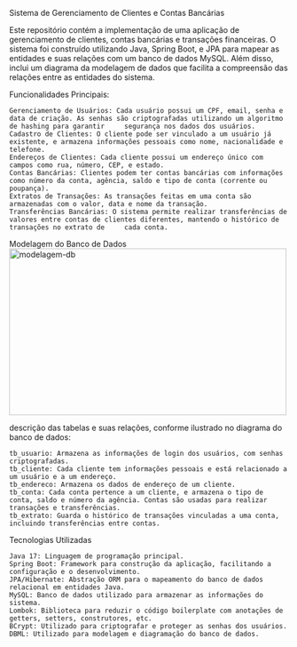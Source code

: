Sistema de Gerenciamento de Clientes e Contas Bancárias

Este repositório contém a implementação de uma aplicação de gerenciamento de clientes, contas bancárias e transações financeiras. O sistema foi construído utilizando Java, Spring Boot, e JPA para mapear as entidades e suas relações com um banco de dados MySQL. Além disso, inclui um diagrama da modelagem de dados que facilita a compreensão das relações entre as entidades do sistema.

Funcionalidades Principais:

    Gerenciamento de Usuários: Cada usuário possui um CPF, email, senha e data de criação. As senhas são criptografadas utilizando um algoritmo de hashing para garantir     segurança nos dados dos usuários.
    Cadastro de Clientes: O cliente pode ser vinculado a um usuário já existente, e armazena informações pessoais como nome, nacionalidade e telefone.
    Endereços de Clientes: Cada cliente possui um endereço único com campos como rua, número, CEP, e estado.
    Contas Bancárias: Clientes podem ter contas bancárias com informações como número da conta, agência, saldo e tipo de conta (corrente ou poupança).
    Extratos de Transações: As transações feitas em uma conta são armazenadas com o valor, data e nome da transação.
    Transferências Bancárias: O sistema permite realizar transferências de valores entre contas de clientes diferentes, mantendo o histórico de transações no extrato de     cada conta.

Modelagem do Banco de Dados
<img align="center" alt="modelagem-db" height="300" width="500" src="https://i.ibb.co/Q6nVPpg/versao-final.png">

descrição das tabelas e suas relações, conforme ilustrado no diagrama do banco de dados:

    tb_usuario: Armazena as informações de login dos usuários, com senhas criptografadas.
    tb_cliente: Cada cliente tem informações pessoais e está relacionado a um usuário e a um endereço.
    tb_endereco: Armazena os dados de endereço de um cliente.
    tb_conta: Cada conta pertence a um cliente, e armazena o tipo de conta, saldo e número da agência. Contas são usadas para realizar transações e transferências.
    tb_extrato: Guarda o histórico de transações vinculadas a uma conta, incluindo transferências entre contas.

Tecnologias Utilizadas

    Java 17: Linguagem de programação principal.
    Spring Boot: Framework para construção da aplicação, facilitando a configuração e o desenvolvimento.
    JPA/Hibernate: Abstração ORM para o mapeamento do banco de dados relacional em entidades Java.
    MySQL: Banco de dados utilizado para armazenar as informações do sistema.
    Lombok: Biblioteca para reduzir o código boilerplate com anotações de getters, setters, construtores, etc.
    BCrypt: Utilizado para criptografar e proteger as senhas dos usuários.
    DBML: Utilizado para modelagem e diagramação do banco de dados.
